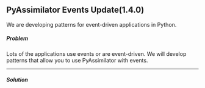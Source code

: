 ## PyAssimilator Events Update(1.4.0)

We are developing patterns for event-driven applications in Python.

##### Problem

Lots of the applications use events or are event-driven. We will develop patterns that allow you to use
PyAssimilator with events.

-------------------------------------------------

##### Solution


